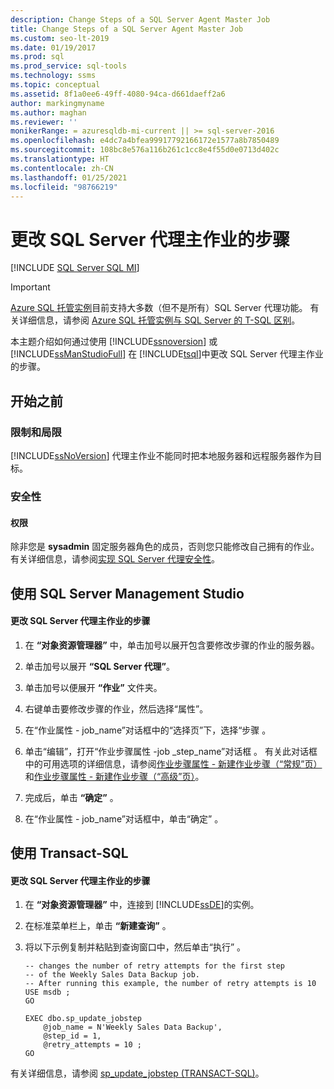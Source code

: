 ```yaml
---
description: Change Steps of a SQL Server Agent Master Job
title: Change Steps of a SQL Server Agent Master Job
ms.custom: seo-lt-2019
ms.date: 01/19/2017
ms.prod: sql
ms.prod_service: sql-tools
ms.technology: ssms
ms.topic: conceptual
ms.assetid: 8f1a0ee6-49ff-4080-94ca-d661daeff2a6
author: markingmyname
ms.author: maghan
ms.reviewer: ''
monikerRange: = azuresqldb-mi-current || >= sql-server-2016
ms.openlocfilehash: e4dc7a4bfea99917792166172e1577a8b7850489
ms.sourcegitcommit: 108bc8e576a116b261c1cc8e4f55d0e0713d402c
ms.translationtype: HT
ms.contentlocale: zh-CN
ms.lasthandoff: 01/25/2021
ms.locfileid: "98766219"
---
```

# <a name="change-steps-of-a-sql-server-agent-master-job"></a>更改 SQL Server 代理主作业的步骤
[!INCLUDE [SQL Server SQL MI](../../includes/applies-to-version/sql-asdbmi.md)]

> [!IMPORTANT]  
> [Azure SQL 托管实例](/azure/sql-database/sql-database-managed-instance)目前支持大多数（但不是所有）SQL Server 代理功能。 有关详细信息，请参阅 [Azure SQL 托管实例与 SQL Server 的 T-SQL 区别](/azure/sql-database/sql-database-managed-instance-transact-sql-information#sql-server-agent)。

本主题介绍如何通过使用 [!INCLUDE[ssnoversion](../../includes/ssnoversion-md.md)] 或 [!INCLUDE[ssManStudioFull](../../includes/ssmanstudiofull-md.md)] 在 [!INCLUDE[tsql](../../includes/tsql-md.md)]中更改 SQL Server 代理主作业的步骤。  
  
## <a name="before-you-begin"></a><a name="BeforeYouBegin"></a>开始之前  
  
### <a name="limitations-and-restrictions"></a><a name="Restrictions"></a>限制和局限  
[!INCLUDE[ssNoVersion](../../includes/ssnoversion-md.md)] 代理主作业不能同时把本地服务器和远程服务器作为目标。  
  
### <a name="security"></a><a name="Security"></a>安全性  
  
#### <a name="permissions"></a><a name="Permissions"></a>权限  
除非您是 **sysadmin** 固定服务器角色的成员，否则您只能修改自己拥有的作业。 有关详细信息，请参阅[实现 SQL Server 代理安全性](../../ssms/agent/implement-sql-server-agent-security.md)。  
  
## <a name="using-sql-server-management-studio"></a><a name="SSMSProcedure"></a>使用 SQL Server Management Studio  
  
#### <a name="to-make-changes-to-the-steps-of-a-sql-server-agent-master-job"></a>更改 SQL Server 代理主作业的步骤  
  
1.  在 **“对象资源管理器”** 中，单击加号以展开包含要修改步骤的作业的服务器。  
  
2.  单击加号以展开 **“SQL Server 代理”**。  
  
3.  单击加号以便展开 **“作业”** 文件夹。  
  
4.  右键单击要修改步骤的作业，然后选择“属性”。  
  
5.  在“作业属性 - job\_name”对话框中的“选择页”下，选择“步骤 。  
  
6.  单击“编辑”，打开“作业步骤属性 -job \_step\_name”对话框 。 有关此对话框中的可用选项的详细信息，请参阅[作业步骤属性 - 新建作业步骤（“常规”页）](../../ssms/agent/job-step-properties-new-job-step-general-page.md)和[作业步骤属性 - 新建作业步骤（“高级”页）](../../ssms/agent/job-step-properties-new-job-step-advanced-page.md)。  
  
7.  完成后，单击 **“确定”** 。  
  
8.  在“作业属性 - job\_name”对话框中，单击“确定” 。  
  
## <a name="using-transact-sql"></a><a name="TsqlProcedure"></a>使用 Transact-SQL  
  
#### <a name="to-make-changes-to-the-steps-of-a-sql-server-agent-master-job"></a>更改 SQL Server 代理主作业的步骤  
  
1.  在 **“对象资源管理器”** 中，连接到 [!INCLUDE[ssDE](../../includes/ssde_md.md)]的实例。  
  
2.  在标准菜单栏上，单击 **“新建查询”** 。  
  
3.  将以下示例复制并粘贴到查询窗口中，然后单击“执行” 。  
  
    ```  
    -- changes the number of retry attempts for the first step
    -- of the Weekly Sales Data Backup job.   
    -- After running this example, the number of retry attempts is 10   
    USE msdb ;  
    GO  
  
    EXEC dbo.sp_update_jobstep  
        @job_name = N'Weekly Sales Data Backup',  
        @step_id = 1,  
        @retry_attempts = 10 ;  
    GO  
    ```  
  
有关详细信息，请参阅 [sp_update_jobstep (TRANSACT-SQL)](../../relational-databases/system-stored-procedures/sp-update-jobstep-transact-sql.md)。  
